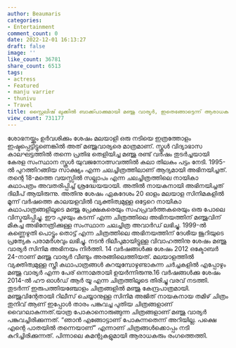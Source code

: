 ```yaml
---
author: Beaumaris
categories:
- Entertainment
comment_count: 0
date: 2022-12-01 16:13:27
draft: false
image: ''
like_count: 36781
share_count: 6513
tags:
- actress
- Featured
- manju varrier
- thunivu
- Travel
title: സ്റ്റൈലിഷ് ലുക്കിൽ ബാക്ക്പാക്കുമായി മഞ്ജു വാര്യർ, ഇതെങ്ങോട്ടെന്ന് ആരാധകർ
view_count: 731177
---
```


ശോഭനയ്ക്കും ഉർവശിക്കും ശേഷം മലയാളി ഒരു നടിയെ ഇത്രത്തോളം ഇഷ്ടപ്പെട്ടിട്ടുണെങ്കിൽ അത് മഞ്ജുവാര്യരെ മാത്രമാണ്. സ്കൂൾ വിദ്യാഭാസ കാലഘട്ടത്തിൽ തന്നെ പ്രതിഭ തെളിയിച്ച മഞ്ജു രണ്ട് വർഷം തുടർച്ചയായി കേരള സംസ്ഥാന സ്കൂൾ യുവജനോത്സവത്തിൽ കലാ തിലകം പട്ടം നേടി. 1995-ൽ പുറത്തിറങ്ങിയ സാക്ഷ്യം എന്ന ചലച്ചിത്രത്തിലാണ് ആദ്യമായി അഭിനയിച്ചത്. തന്റെ 18-മത്തെ വയസ്സിൽ സല്ലാപം എന്ന ചലച്ചിത്രത്തിലെ നായികാ കഥാപത്രം അവതരിപ്പിച്ച് ശ്രദ്ധേയയായി. അതിൽ നായകനായി അഭിനയിച്ചത് ദിലീപ് ആയിരുന്നു. അതിനു ശേഷം ഏകദേശം 20 ഓളം മലയാള സിനിമകളിൽ മൂന്ന് വർഷത്തെ കാലയളവിൽ വ്യക്തിത്വമുള്ള ഒട്ടേറെ നായികാ കഥാപാത്രങ്ങളിലൂടെ മഞ്ജു പ്രേക്ഷകരെയും സഹപ്രവർത്തകരെയും ഒരു പോലെ വിസ്മയിപ്പിച്ചു. ഈ പുഴയും കടന്ന് എന്ന ചിത്രത്തിലെ അഭിനയത്തിന് മഞ്ജുവിന് മികച്ച അഭിനേത്രിക്കുള്ള സംസ്ഥാന ചലച്ചിത്ര അവാർഡ് ലഭിച്ചു.  1999-ൽ കണ്ണെഴുതി പൊട്ടൂം തൊട്ട് എന്ന ചിത്രത്തിലെ അഭിനയത്തിന് ദേശീയ ജൂറിയുടെ പ്രത്യേക പരാമർശവും ലഭിച്ചു. നടൻ ദിലീപുമായിട്ടുള്ള വിവാഹത്തിനു ശേഷം മഞ്ജു വാര്യർ സിനിമ അഭിനയം നിർത്തി. 14 വർഷങ്ങൾക്കു ശേഷം 2012 ഒക്ടോബർ 24-നാണ് മഞ്ജു വാര്യർ വീണ്ടും അരങ്ങിലെത്തിയത്. മലയാളത്തിൽ വ്യക്തിത്വമുള്ള സ്ത്രീ കഥാപാത്രങ്ങൾ കുറയുമ്പോഴുണ്ടാകുന്ന ചർച്ചകളിൽ എപ്പോഴും മഞ്ജു വാര്യർ എന്ന പേര് ഒന്നാമതായി ഉയർന്നിരുന്നു.16 വർഷങ്ങൾക്കു ശേഷം 2014-ൽ ഹൗ ഓൾഡ് ആർ യൂ എന്ന ചിത്രത്തിലൂടെ തിരിച്ചു വരവ് നടത്തി. തുടർന്ന് ഇരുപത്തിയഞ്ചോളം ചിത്രങ്ങളിൽ മഞ്ജു കേന്ദ്രപാത്രമായി. മഞ്ജുവിന്റേതായി റിലീസ് ചെയ്യാനുള്ള സിനിമ അജിത് നായകനായ തമിഴ് ചിത്രം തുനിവ്‌ ആണ് ഇപ്പോൾ താരം പങ്കുവച്ച പുതിയ ചിത്രങ്ങളാണ് വൈറലാകുന്നത്.യാത്ര പോകാനൊരുങ്ങുന്ന ചിത്രങ്ങളാണ് മഞ്ജു വാര്യർ പങ്കുവച്ചിരിക്കുന്നത്. “ഞാൻ എങ്ങോട്ടാണ് പോകുന്നതെന്ന് അറിയില്ല. പക്ഷെ എന്റെ പാതയിൽ തന്നെയാണ്” എന്നാണ് ചിത്രങ്ങൾക്കൊപ്പം നടി കുറിച്ചിരിക്കുന്നത്. പിന്നാലെ കമന്റുകളുമായി ആരാധകരും രം​ഗത്തെത്തി.